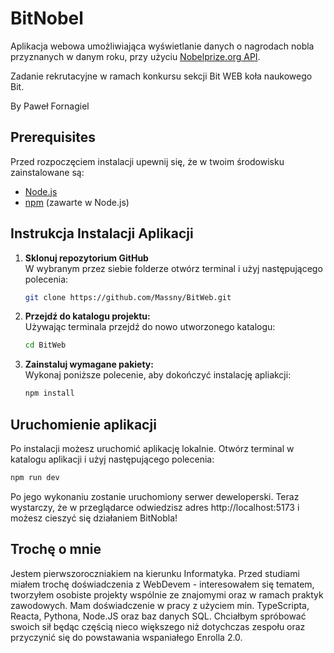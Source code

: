 # BitNobel      

Aplikacja webowa umożliwiająca wyświetlanie danych o nagrodach nobla przyznanych w danym roku, przy użyciu [Nobelprize.org API](https://www.nobelprize.org/about/developer-zone-2/).      

Zadanie rekrutacyjne w ramach konkursu sekcji Bit WEB koła naukowego Bit.      

By Paweł Fornagiel     


## Prerequisites 
Przed rozpoczęciem instalacji upewnij się, że w twoim środowisku zainstalowane są:     

- [Node.js](https://nodejs.org/)
- [npm](https://www.npmjs.com/) (zawarte w Node.js)

   

## Instrukcja Instalacji Aplikacji      
    
1. **Sklonuj repozytorium GitHub**  
W wybranym przez siebie folderze otwórz terminal i użyj następującego polecenia:

   ```bash
   git clone https://github.com/Massny/BitWeb.git
    ```

2. **Przejdź do katalogu projektu:**  
Używając terminala przejdź do nowo utworzonego katalogu:

   ```bash
   cd BitWeb
    ```

3. **Zainstaluj wymagane pakiety:**  
Wykonaj poniższe polecenie, aby dokończyć instalację apliakcji:

   ```bash
   npm install
    ```
  
## Uruchomienie aplikacji  

Po instalacji możesz uruchomić aplikację lokalnie. Otwórz terminal w katalogu aplikacji i użyj następującego polecenia:

   ```bash
   npm run dev 
   ```

Po jego wykonaniu zostanie uruchomiony serwer deweloperski. Teraz wystarczy, że w przeglądarce odwiedzisz adres http://localhost:5173 i możesz cieszyć się działaniem BitNobla!  

## Trochę o mnie       

Jestem pierwszoroczniakiem na kierunku Informatyka. Przed studiami miałem trochę doświadczenia z WebDevem - interesowałem się tematem, tworzyłem osobiste projekty wspólnie ze znajomymi oraz w ramach praktyk zawodowych. Mam doświadczenie w pracy z użyciem min. TypeScripta, Reacta, Pythona, Node.JS oraz baz danych SQL. Chciałbym spróbować swoich sił będąc częścią nieco większego niż dotychczas zespołu oraz przyczynić się do powstawania wspaniałego Enrolla 2.0. 